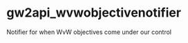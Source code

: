 gw2api_wvwobjectivenotifier
===========================

Notifier for when WvW objectives come under our control
